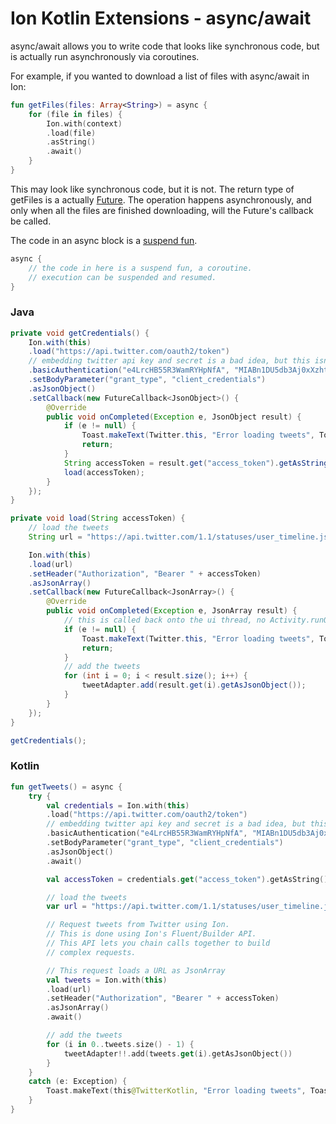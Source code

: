 # Ion Kotlin Extensions - async/await

async/await allows you to write code that looks like synchronous code, but is actually run asynchronously via coroutines.

For example, if you wanted to download a list of files with async/await in Ion:

```kotlin
fun getFiles(files: Array<String>) = async {
    for (file in files) {
        Ion.with(context)
        .load(file)
        .asString()
        .await()
    }
}
```
This may look like synchronous code, but it is not. The return type of getFiles is a actually [Future](https://github.com/koush/ion#futures). The operation happens asynchronously, and only when all the files are finished downloading, will the Future's callback be called.

The code in an async block is a [suspend fun](https://kotlinlang.org/docs/reference/coroutines.html).
```kotlin
async {
    // the code in here is a suspend fun, a coroutine.
    // execution can be suspended and resumed.
}
```

### Java
```java
private void getCredentials() {
    Ion.with(this)
    .load("https://api.twitter.com/oauth2/token")
    // embedding twitter api key and secret is a bad idea, but this isn't a real twitter app :)
    .basicAuthentication("e4LrcHB55R3WamRYHpNfA", "MIABn1DU5db3Aj0xXzhthsf4aUKMAdoWJTMxJJcY")
    .setBodyParameter("grant_type", "client_credentials")
    .asJsonObject()
    .setCallback(new FutureCallback<JsonObject>() {
        @Override
        public void onCompleted(Exception e, JsonObject result) {
            if (e != null) {
                Toast.makeText(Twitter.this, "Error loading tweets", Toast.LENGTH_LONG).show();
                return;
            }
            String accessToken = result.get("access_token").getAsString();
            load(accessToken);
        }
    });
}

private void load(String accessToken) {
    // load the tweets
    String url = "https://api.twitter.com/1.1/statuses/user_timeline.json?screen_name=dog_rates&count=20";

    Ion.with(this)
    .load(url)
    .setHeader("Authorization", "Bearer " + accessToken)
    .asJsonArray()
    .setCallback(new FutureCallback<JsonArray>() {
        @Override
        public void onCompleted(Exception e, JsonArray result) {
            // this is called back onto the ui thread, no Activity.runOnUiThread or Handler.post necessary.
            if (e != null) {
                Toast.makeText(Twitter.this, "Error loading tweets", Toast.LENGTH_LONG).show();
                return;
            }
            // add the tweets
            for (int i = 0; i < result.size(); i++) {
                tweetAdapter.add(result.get(i).getAsJsonObject());
            }
        }
    });
}

getCredentials();
```

### Kotlin
```kotlin
fun getTweets() = async {
    try {
        val credentials = Ion.with(this)
        .load("https://api.twitter.com/oauth2/token")
        // embedding twitter api key and secret is a bad idea, but this isn't a real twitter app :)
        .basicAuthentication("e4LrcHB55R3WamRYHpNfA", "MIABn1DU5db3Aj0xXzhthsf4aUKMAdoWJTMxJJcY")
        .setBodyParameter("grant_type", "client_credentials")
        .asJsonObject()
        .await()

        val accessToken = credentials.get("access_token").getAsString()

        // load the tweets
        var url = "https://api.twitter.com/1.1/statuses/user_timeline.json?screen_name=dog_rates&count=20"

        // Request tweets from Twitter using Ion.
        // This is done using Ion's Fluent/Builder API.
        // This API lets you chain calls together to build
        // complex requests.

        // This request loads a URL as JsonArray
        val tweets = Ion.with(this)
        .load(url)
        .setHeader("Authorization", "Bearer " + accessToken)
        .asJsonArray()
        .await()

        // add the tweets
        for (i in 0..tweets.size() - 1) {
            tweetAdapter!!.add(tweets.get(i).getAsJsonObject())
        }
    }
    catch (e: Exception) {
        Toast.makeText(this@TwitterKotlin, "Error loading tweets", Toast.LENGTH_LONG).show()
    }
}
```
